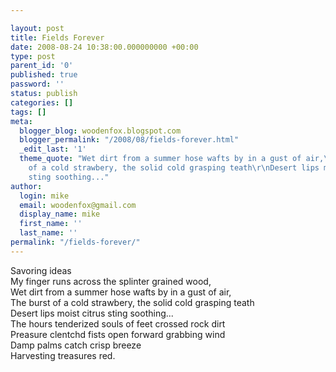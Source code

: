 ```yaml
---

layout: post
title: Fields Forever
date: 2008-08-24 10:38:00.000000000 +00:00
type: post
parent_id: '0'
published: true
password: ''
status: publish
categories: []
tags: []
meta:
  blogger_blog: woodenfox.blogspot.com
  blogger_permalink: "/2008/08/fields-forever.html"
  _edit_last: '1'
  theme_quote: "Wet dirt from a summer hose wafts by in a gust of air,\r\nThe burst
    of a cold strawbery, the solid cold grasping teath\r\nDesert lips moist citrus
    sting soothing..."
author:
  login: mike
  email: woodenfox@gmail.com
  display_name: mike
  first_name: ''
  last_name: ''
permalink: "/fields-forever/"
---
```

Savoring ideas  
My finger runs across the splinter grained wood,  
Wet dirt from a summer hose wafts by in a gust of air,  
The burst of a cold strawbery, the solid cold grasping teath  
Desert lips moist citrus sting soothing...  
The hours tenderized souls of feet crossed rock dirt  
Preasure clentchd fists open forward grabbing wind  
Damp palms catch crisp breeze  
Harvesting treasures red.

